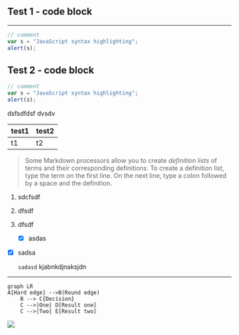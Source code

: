 ## Test 1 - code block

------

```javascript
// comment
var s = "JavaScript syntax highlighting";
alert(s);

```

## Test 2 - code block

```javascript
// comment
var s = "JavaScript syntax highlighting";
alert(s);
```

dsfsdfdsf dvsdv

| test1 | test2 |
| ----- | ----- |
| t1    | t2    |

> Some Markdown processors allow you to create *definition lists* of terms and their corresponding definitions. To create a definition list, type the term on the first line. On the next line, type a colon followed by a space and the definition.

1. sdcfsdf

2. dfsdf

3. dfsdf

   - [x] asdas

  - [x] sadsa

     `sadasd`
     kjabnkdjnaksjdn

-----------------------
```mermaid
graph LR
A[Hard edge] -->B(Round edge)
    B --> C{Decision}
    C -->|One| D[Result one]
    C -->|Two| E[Result two]
```

![](D:\SharedCode\images\ykredi1.PNG)

